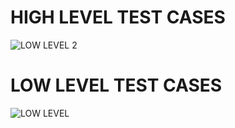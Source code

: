 # HIGH LEVEL TEST CASES

![LOW LEVEL 2](https://user-images.githubusercontent.com/102870718/170037285-f9bc6727-8ca0-4de8-9af0-af700257e1ee.png)
# LOW LEVEL TEST CASES
![LOW LEVEL](https://user-images.githubusercontent.com/102870718/170037762-3d143ab9-e79f-4af4-831f-407426d26b72.png)

